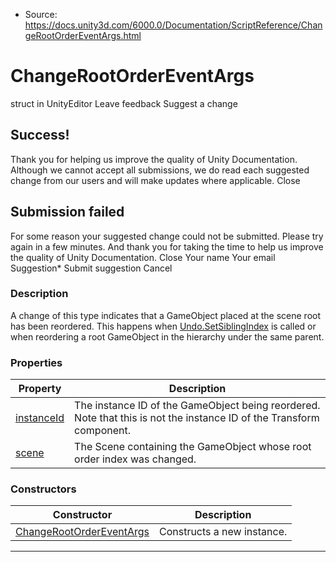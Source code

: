 * Source: https://docs.unity3d.com/6000.0/Documentation/ScriptReference/ChangeRootOrderEventArgs.html

# ChangeRootOrderEventArgs
struct in UnityEditor
Leave feedback
Suggest a change
## Success!
Thank you for helping us improve the quality of Unity Documentation. Although we cannot accept all submissions, we do read each suggested change from our users and will make updates where applicable.
Close
## Submission failed
For some reason your suggested change could not be submitted. Please <a>try again</a> in a few minutes. And thank you for taking the time to help us improve the quality of Unity Documentation.
Close
Your name Your email Suggestion* Submit suggestion
Cancel
### Description
A change of this type indicates that a GameObject placed at the scene root has been reordered. This happens when [Undo.SetSiblingIndex](https://docs.unity3d.com/6000.0/Documentation/ScriptReference/Undo.SetSiblingIndex.html) is called or when reordering a root GameObject in the hierarchy under the same parent.
### Properties
Property | Description  
---|---  
[instanceId](https://docs.unity3d.com/6000.0/Documentation/ScriptReference/ChangeRootOrderEventArgs-instanceId.html) | The instance ID of the GameObject being reordered. Note that this is not the instance ID of the Transform component.  
[scene](https://docs.unity3d.com/6000.0/Documentation/ScriptReference/ChangeRootOrderEventArgs-scene.html) | The Scene containing the GameObject whose root order index was changed.  
### Constructors
Constructor | Description  
---|---  
[ChangeRootOrderEventArgs](https://docs.unity3d.com/6000.0/Documentation/ScriptReference/ChangeRootOrderEventArgs-ctor.html) | Constructs a new instance.  
* * *
